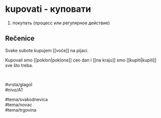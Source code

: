 # kupovati - куповати

1. покупать (процесс или регулярное действие)

## Rečenice

Svake subote kupujem [[voće]] na pijaci.

Kupovali smo [[poklon|poklone]] ceo dan i [[na kraju]] smo [[kupiti|kupili]] sve što treba.

<br>

#vrsta/glagol  
#nivo/A1  

#tema/svakodnevica  
#tema/novac  
#tema/trgovina  
